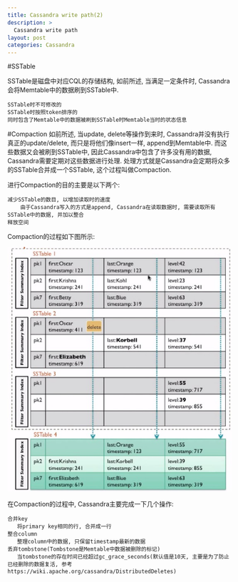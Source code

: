 ```yaml
---
title: Cassandra write path(2)
description: >
  Cassandra write path
layout: post
categories: Cassandra
---
```


#SSTable

SSTable是磁盘中对应CQL的存储结构, 如前所述, 当满足一定条件时, Cassandra会将Memtable中的数据刷到SSTable中.

```
SSTable时不可修改的
SSTable时按照token排序的
同时包含了Memtable中的数据被刷到SSTable时Memtable当时的状态信息
```

#Compaction
如前所述, 当update, delete等操作到来时, Cassandra并没有执行真正的update/delete, 而只是将他们像insert一样, append到Memtable中. 而这些数据又会被刷到SSTable中, 因此Cassandra中包含了许多没有用的数据, Cassandra需要定期对这些数据进行处理. 处理方式就是Cassandra会定期将众多的SSTable合并成一个SSTable, 这个过程叫做Compaction. 

进行Compaction的目的主要是以下两个:

```
减少SSTable的数目, 以增加读取时的速度
    由于Cassandra写入的方式是append, Cassandra在读取数据时, 需要读取所有SSTable中的数据, 并加以整合
释放空间

```

Compaction的过程如下图所示:

![enter image description here][1]

在Compaction的过程中, Cassandra主要完成一下几个操作:

```
合并key
   将primary key相同的行, 合并成一行
整合column
   整理column中的数据, 只保留timestamp最新的数据
丢弃tombstone(Tombstone是Memtable中数据被删除的标记)
   当tombstone的存在时间已经超过gc_grace_seconds(默认值是10天, 主要是为了防止已经删除的数据复活, 参考https://wiki.apache.org/cassandra/DistributedDeletes)
```


[1]: https://github.com/chyun/Blog/blob/gh-pages/images/2015-09-11-compaction.png?raw=true
